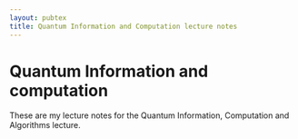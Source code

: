 ```yaml
---
layout: pubtex
title: Quantum Information and Computation lecture notes
---
```


# Quantum Information and computation

These are my lecture notes for the Quantum Information, Computation and Algorithms lecture.